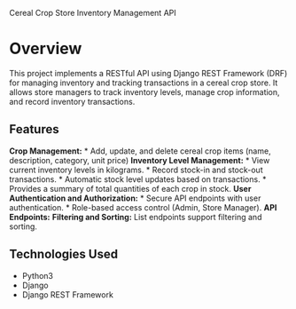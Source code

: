  Cereal Crop Store Inventory Management API

# Overview

This project implements a RESTful API using Django REST Framework (DRF) for managing inventory and tracking transactions in a cereal crop store.  It allows store managers to track inventory levels, manage crop information, and record inventory transactions.

## Features

   **Crop Management:**
    *   Add, update, and delete cereal crop items (name, description, category, unit price)
  **Inventory Level Management:**
    *   View current inventory levels in kilograms.
    *   Record stock-in and stock-out transactions.
    *   Automatic stock level updates based on transactions.
    *   Provides a summary of total quantities of each crop in stock.
  **User Authentication and Authorization:**
    *   Secure API endpoints with user authentication.
    *   Role-based access control (Admin, Store Manager).
  **API Endpoints:**
  **Filtering and Sorting:**  List endpoints support filtering and sorting.

## Technologies Used

*   Python3
*   Django
*   Django REST Framework
